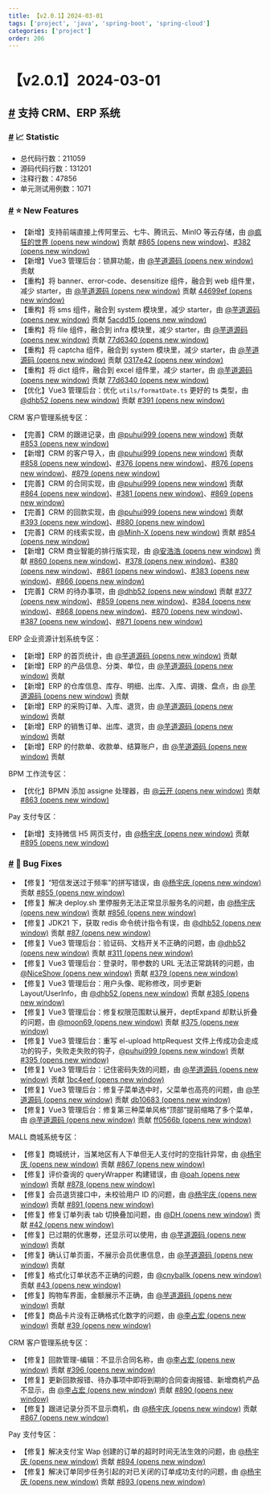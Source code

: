 ```yaml
---
title: 【v2.0.1】2024-03-01
tags: ['project', 'java', 'spring-boot', 'spring-cloud']
categories: ['project']
order: 206
---
```

# 【v2.0.1】2024-03-01

## [#](#支持-crm、erp-系统) 支持 CRM、ERP 系统

 ### [#](#📈-statistic) 📈 Statistic

 * 总代码行数：211059
* 源码代码行数：131201
* 注释行数：47856
* 单元测试用例数：1071

 ### [#](#⭐-new-features) ⭐ New Features

 * 【新增】支持前端直接上传阿里云、七牛、腾讯云、MinIO 等云存储，由 [@疯狂的世界  (opens new window)](https://gitee.com/CrazyWorld) 贡献 [#865  (opens new window)](https://gitee.com/zhijiantianya/ruoyi-vue-pro/pulls/865/)、[#382  (opens new window)](https://gitee.com/yudaocode/yudao-ui-admin-vue3/pulls/382)
* 【新增】Vue3 管理后台：锁屏功能，由 [@芋道源码  (opens new window)](https://gitee.com/zhijiantianya) 贡献
* 【重构】将 banner、error-code、desensitize 组件，融合到 web 组件里，减少 starter，由 [@芋道源码  (opens new window)](https://gitee.com/zhijiantianya) 贡献 [44699ef  (opens new window)](https://gitee.com/zhijiantianya/ruoyi-vue-pro/commit/5b69df074cbe3215ea6077063f14df83db99477e)
* 【重构】将 sms 组件，融合到 system 模块里，减少 starter，由 [@芋道源码  (opens new window)](https://gitee.com/zhijiantianya) 贡献 [5acdd15  (opens new window)](https://gitee.com/zhijiantianya/ruoyi-vue-pro/commit/5acdd1554ef2f2c2540cf44207be2684282870f4)
* 【重构】将 file 组件，融合到 infra 模块里，减少 starter，由 [@芋道源码  (opens new window)](https://gitee.com/zhijiantianya) 贡献 [77d6340  (opens new window)](https://gitee.com/zhijiantianya/ruoyi-vue-pro/commit/77d634038c796215aeb531790068012bdf73b900)
* 【重构】将 captcha 组件，融合到 system 模块里，减少 starter，由 [@芋道源码  (opens new window)](https://gitee.com/zhijiantianya) 贡献 [0317e42  (opens new window)](https://gitee.com/zhijiantianya/ruoyi-vue-pro/commit/0317e4279d28704c6f0cecbc8e2fce0febc1277a)
* 【重构】将 dict 组件，融合到 excel 组件里，减少 starter，由 [@芋道源码  (opens new window)](https://gitee.com/zhijiantianya) 贡献 [77d6340  (opens new window)](https://gitee.com/zhijiantianya/ruoyi-vue-pro/commit/77d634038c796215aeb531790068012bdf73b900)
* 【优化】Vue3 管理后台：优化 `utils/formatDate.ts` 更好的 ts 类型，由 [@dhb52  (opens new window)](https://gitee.com/dhb52) 贡献 [#391  (opens new window)](https://gitee.com/yudaocode/yudao-ui-admin-vue3/pulls/391/)

 CRM 客户管理系统专区：

 * 【完善】CRM 的跟进记录，由 [@puhui999  (opens new window)](https://gitee.com/puhui999) 贡献 [#853  (opens new window)](https://gitee.com/zhijiantianya/ruoyi-vue-pro/pulls/853/)
* 【新增】CRM 的客户导入，由 [@puhui999  (opens new window)](https://gitee.com/puhui999) 贡献 [#858  (opens new window)](https://gitee.com/zhijiantianya/ruoyi-vue-pro/pulls/858/)、[#376  (opens new window)](https://gitee.com/yudaocode/yudao-ui-admin-vue3/pulls/376)、[#876  (opens new window)](https://gitee.com/zhijiantianya/ruoyi-vue-pro/pulls/876)、[#879  (opens new window)](https://gitee.com/zhijiantianya/ruoyi-vue-pro/pulls/879/)
* 【完善】CRM 的合同实现，由 [@puhui999  (opens new window)](https://gitee.com/puhui999) 贡献 [#864  (opens new window)](https://gitee.com/zhijiantianya/ruoyi-vue-pro/pulls/864/)、[#381  (opens new window)](https://gitee.com/yudaocode/yudao-ui-admin-vue3/pulls/381/)、[#869  (opens new window)](https://gitee.com/zhijiantianya/ruoyi-vue-pro/pulls/869)
* 【完善】CRM 的回款实现，由 [@puhui999  (opens new window)](https://gitee.com/puhui999) 贡献 [#393  (opens new window)](https://gitee.com/yudaocode/yudao-ui-admin-vue3/pulls/393/)、[#880  (opens new window)](https://gitee.com/zhijiantianya/ruoyi-vue-pro/pulls/880/)
* 【完善】CRM 的线索实现，由 [@Minh-X  (opens new window)](https://gitee.com/Minh-X) 贡献 [#854  (opens new window)](https://gitee.com/zhijiantianya/ruoyi-vue-pro/pulls/854)
* 【新增】CRM 商业智能的排行版实现，由 [@安浩浩  (opens new window)](https://gitee.com/anhaohao) 贡献 [#860  (opens new window)](https://gitee.com/zhijiantianya/ruoyi-vue-pro/pulls/860)、[#378  (opens new window)](https://gitee.com/yudaocode/yudao-ui-admin-vue3/pulls/378/)、[#380  (opens new window)](https://gitee.com/yudaocode/yudao-ui-admin-vue3/pulls/380)、[#861  (opens new window)](https://gitee.com/zhijiantianya/ruoyi-vue-pro/pulls/861)、[#383  (opens new window)](https://gitee.com/yudaocode/yudao-ui-admin-vue3/pulls/383)、[#866  (opens new window)](https://gitee.com/zhijiantianya/ruoyi-vue-pro/pulls/866)
* 【完善】CRM 的待办事项，由 [@dhb52  (opens new window)](https://gitee.com/dhb52) 贡献 [#377  (opens new window)](https://gitee.com/yudaocode/yudao-ui-admin-vue3/pulls/377/)、[#859  (opens new window)](https://gitee.com/zhijiantianya/ruoyi-vue-pro/pulls/859)、[#384  (opens new window)](https://gitee.com/yudaocode/yudao-ui-admin-vue3/pulls/384)、[#868  (opens new window)](https://gitee.com/zhijiantianya/ruoyi-vue-pro/pulls/868)、[#870  (opens new window)](https://gitee.com/zhijiantianya/ruoyi-vue-pro/pulls/870)、[#387  (opens new window)](https://gitee.com/yudaocode/yudao-ui-admin-vue3/pulls/387/)、[#871  (opens new window)](https://gitee.com/zhijiantianya/ruoyi-vue-pro/pulls/871/)

 ERP 企业资源计划系统专区：

 * 【新增】ERP 的首页统计，由 [@芋道源码  (opens new window)](https://gitee.com/zhijiantianya) 贡献
* 【新增】ERP 的产品信息、分类、单位，由 [@芋道源码  (opens new window)](https://gitee.com/zhijiantianya) 贡献
* 【新增】ERP 的仓库信息、库存、明细、出库、入库、调拨、盘点，由 [@芋道源码  (opens new window)](https://gitee.com/zhijiantianya) 贡献
* 【新增】ERP 的采购订单、入库、退货，由 [@芋道源码  (opens new window)](https://gitee.com/zhijiantianya) 贡献
* 【新增】ERP 的销售订单、出库、退货，由 [@芋道源码  (opens new window)](https://gitee.com/zhijiantianya) 贡献
* 【新增】ERP 的付款单、收款单、结算账户，由 [@芋道源码  (opens new window)](https://gitee.com/zhijiantianya) 贡献

 BPM 工作流专区：

 * 【优化】BPMN 添加 assigne 处理器，由 [@云开  (opens new window)](https://gitee.com/KyleLuo) 贡献 [#863  (opens new window)](https://gitee.com/zhijiantianya/ruoyi-vue-pro/pulls/863)

 Pay 支付专区：

 * 【新增】支持微信 H5 网页支付，由 [@杨宇庆  (opens new window)](https://gitee.com/RainbowYYQ) 贡献 [#895  (opens new window)](https://gitee.com/zhijiantianya/ruoyi-vue-pro/pulls/895/)

 ### [#](#🐞-bug-fixes) 🐞 Bug Fixes

 * 【修复】“短信发送过于频率”的拼写错误，由 [@杨宇庆  (opens new window)](https://gitee.com/RainbowYYQ) 贡献 [#855  (opens new window)](https://gitee.com/zhijiantianya/ruoyi-vue-pro/pulls/855/)
* 【修复】解决 deploy.sh 里停服务无法正常显示服务名的问题，由 [@杨宇庆  (opens new window)](https://gitee.com/RainbowYYQ) 贡献 [#856  (opens new window)](https://gitee.com/zhijiantianya/ruoyi-vue-pro/pulls/856/)
* 【修复】JDK21 下，获取 redis 命令统计指令有误，由 [@dhb52  (opens new window)](https://gitee.com/dhb52) 贡献 [#87  (opens new window)](https://gitee.com/zhijiantianya/ruoyi-vue-pro/pulls/887/)
* 【修复】Vue3 管理后台：验证码、文档开关不正确的问题，由 [@dhb52  (opens new window)](https://gitee.com/dhb52) 贡献 [#311  (opens new window)](https://gitee.com/yudaocode/yudao-ui-admin-vue3/pulls/311)
* 【修复】Vue3 管理后台：登录时，带参数的 URL 无法正常跳转的问题，由 [@NiceShow  (opens new window)](https://gitee.com/NiceShow_xp) 贡献 [#379  (opens new window)](https://gitee.com/yudaocode/yudao-ui-admin-vue3/pulls/379/)
* 【修复】Vue3 管理后台：用户头像、昵称修改，同步更新 Layout/UserInfo，由 [@dhb52  (opens new window)](https://gitee.com/dhb52) 贡献 [#385  (opens new window)](https://gitee.com/yudaocode/yudao-ui-admin-vue3/pulls/385/)
* 【修复】Vue3 管理后台：修复权限范围默认展开，deptExpand 却默认折叠的问题，由 [@moon69  (opens new window)](https://gitee.com/moon69) 贡献 [#375  (opens new window)](https://gitee.com/yudaocode/yudao-ui-admin-vue3/pulls/375/)
* 【修复】Vue3 管理后台：重写 el-upload httpRequest 文件上传成功会走成功的钩子，失败走失败的钩子，[@puhui999  (opens new window)](https://gitee.com/puhui999) 贡献 [#395  (opens new window)](https://gitee.com/yudaocode/yudao-ui-admin-vue3/pulls/395)
* 【修复】Vue3 管理后台：记住密码失效的问题，由 [@芋道源码  (opens new window)](https://gitee.com/zhijiantianya) 贡献 [1bc4eef  (opens new window)](https://gitee.com/yudaocode/yudao-ui-admin-vue3/commit/db106834a7f56e5b6a755a92070e6e253ba3f825)
* 【修复】Vue3 管理后台：修复子菜单选中时，父菜单也高亮的问题，由 [@芋道源码  (opens new window)](https://gitee.com/zhijiantianya) 贡献 [db10683  (opens new window)](https://gitee.com/yudaocode/yudao-ui-admin-vue3/commit/db106834a7f56e5b6a755a92070e6e253ba3f825)
* 【修复】Vue3 管理后台：修复第三种菜单风格“顶部”提前缩略了多个菜单，由 [@芋道源码  (opens new window)](https://gitee.com/zhijiantianya) 贡献 [ff0566b  (opens new window)](https://gitee.com/yudaocode/yudao-ui-admin-vue3/commit/ff0566bb7fd2b571b8c617531b1f1a7af6bb1603)

 MALL 商城系统专区：

 * 【修复】商城统计，当某地区有人下单但无人支付时的空指针异常，由 [@杨宇庆  (opens new window)](https://gitee.com/RainbowYYQ) 贡献 [#867  (opens new window)](https://gitee.com/zhijiantianya/ruoyi-vue-pro/pulls/867/)
* 【修复】评价查询的 queryWrapper 构建错误，由 [@oah  (opens new window)](https://gitee.com/oahoah) 贡献 [#878  (opens new window)](https://gitee.com/zhijiantianya/ruoyi-vue-pro/pulls/878/)
* 【修复】会员退货接口中，未校验用户 ID 的问题，由 [@杨宇庆  (opens new window)](https://gitee.com/RainbowYYQ) 贡献 [#891  (opens new window)](https://gitee.com/zhijiantianya/ruoyi-vue-pro/pulls/891/)
* 【修复】修复订单列表 tab 切换叠加问题，由 [@DH  (opens new window)](https://gitee.com/ji534) 贡献 [#42  (opens new window)](https://gitee.com/yudaocode/yudao-mall-uniapp/pulls/42/)
* 【修复】已过期的优惠劵，还显示可以使用，由 [@芋道源码  (opens new window)](https://gitee.com/zhijiantianya) 贡献
* 【修复】确认订单页面，不展示会员优惠信息，由 [@芋道源码  (opens new window)](https://gitee.com/zhijiantianya) 贡献
* 【修复】格式化订单状态不正确的问题，由 [@cnyballk  (opens new window)](https://gitee.com/cnyballk) 贡献 [#43  (opens new window)](https://gitee.com/yudaocode/yudao-mall-uniapp/pulls/43/)
* 【修复】购物车界面，金额展示不正确，由 [@芋道源码  (opens new window)](https://gitee.com/zhijiantianya) 贡献
* 【修复】商品卡片没有正确格式化数字的问题，由 [@李占宏  (opens new window)](https://gitee.com/zhanhong) 贡献 [#39  (opens new window)](https://gitee.com/yudaocode/yudao-mall-uniapp/pulls/39/)

 CRM 客户管理系统专区：

 * 【修复】回款管理-编辑：不显示合同名称，由 [@李占宏  (opens new window)](https://gitee.com/zhanhong) 贡献 [#396  (opens new window)](https://gitee.com/yudaocode/yudao-ui-admin-vue3/pulls/396/)
* 【修复】更新回款报错、待办事项中即将到期的合同查询报错、新增商机产品不显示，由 [@李占宏  (opens new window)](https://gitee.com/zhanhong) 贡献 [#890  (opens new window)](https://gitee.com/zhijiantianya/ruoyi-vue-pro/pulls/890/)
* 【修复】跟进记录分页不显示商机，由 [@杨宇庆  (opens new window)](https://gitee.com/RainbowYYQ) 贡献 [#867  (opens new window)](https://gitee.com/zhijiantianya/ruoyi-vue-pro/pulls/867/)

 Pay 支付专区：

 * 【修复】解决支付宝 Wap 创建的订单的超时时间无法生效的问题，由 [@杨宇庆  (opens new window)](https://gitee.com/RainbowYYQ) 贡献 [#894  (opens new window)](https://gitee.com/zhijiantianya/ruoyi-vue-pro/pulls/894/)
* 【修复】解决订单同步任务引起的对已关闭的订单成功支付的问题，由 [@杨宇庆  (opens new window)](https://gitee.com/RainbowYYQ) 贡献 [#893  (opens new window)](https://gitee.com/zhijiantianya/ruoyi-vue-pro/pulls/893/)
